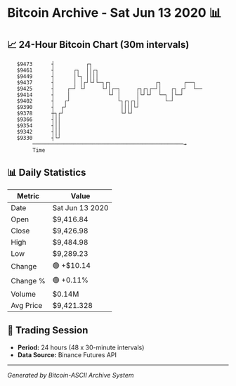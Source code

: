 # Bitcoin Archive - Sat Jun 13 2020 📊

## 📈 24-Hour Bitcoin Chart (30m intervals)

```
   $9473      ┤          ┌┐                                    
   $9461      ┤      ┌┐  ││┌┐                                  
   $9449      ┤      │└┐ ││││                                  
   $9437      ┤      │ │┌┘└┘└─┐┌┐              ┌┐       ┌──┐   
   $9425      ┤    ┌─┘ └┘     └┘│┌─┐     ┌┐┌┐┌─┘│   ┌┐ ┌┘  └── 
   $9414      ┤    │            └┘ │     │└┘└┘  └─┐ │└─┘       
   $9402      ┤   ┌┘               └┐┌┐┌┐│        └─┘          
   $9390      ┤  ┌┘                 ││││└┘                     
   $9378      ┼┐┌┘                  └┘└┘                       
   $9366      ┤││                                              
   $9354      ┤││                                              
   $9342      ┤││                                              
   $9330      ┤└┘                                              
        ────────────────────────────────────────────────→
        Time
```

## 📊 Daily Statistics

| Metric | Value |
|--------|-------|
| Date | Sat Jun 13 2020 |
| Open | $9,416.84 |
| Close | $9,426.98 |
| High | $9,484.98 |
| Low | $9,289.23 |
| Change | 🟢 +$10.14 |
| Change % | 🟢 +0.11% |
| Volume | $0.14M |
| Avg Price | $9,421.328 |

## 📅 Trading Session

- **Period:** 24 hours (48 x 30-minute intervals)
- **Data Source:** Binance Futures API

---
*Generated by Bitcoin-ASCII Archive System*
